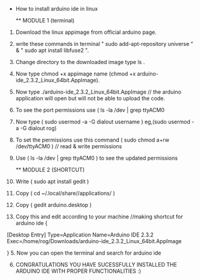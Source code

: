 * 	How to install arduino ide in linux 

     ** MODULE 1 (terminal)

1. Download the linux appimage from official arduino page.
2. write these commands in terminal " sudo add-apt-repository universe " & " sudo apt install libfuse2  ".
3. Change directory to the downloaded image type ls .
4. Now type chmod +x appimage name (chmod +x arduino-ide_2.3.2_Linux_64bit.AppImage).
5. Now type ./arduino-ide_2.3.2_Linux_64bit.AppImage // the arduino application will open but will not be able to upload the code. 
6. To see the port permissions use ( ls -la /dev | grep ttyACM0
7. Now type ( sudo usermod -a -G dialout username ) eg,(sudo usermod -a -G dialout rog)
8. To set the permissions use this command ( sudo chmod a+rw /dev/ttyACM0 ) // read & write permissions
9. Use ( ls -la /dev | grep ttyACM0 ) to see the updated permissions 

     ** MODULE 2 (SHORTCUT)
1. Write ( sudo apt install gedit )
2. Copy ( cd ~/.local/share//applications/ )
3. Copy ( gedit arduino.desktop )
4. Copy this and edit according to your machine  //making shortcut for arduino ide
{

[Desktop Entry]
Type=Application
Name=Arduino IDE 2.3.2
Exec=/home/rog/Downloads/arduino-ide_2.3.2_Linux_64bit.AppImage  

}
5. Now you can open the terminal and search for arduino ide 

6. CONGRATULATIONS YOU HAVE SUCESSFULLY INSTALLED THE ARDUINO IDE WITH PROPER FUNCTIONALITIES :) 